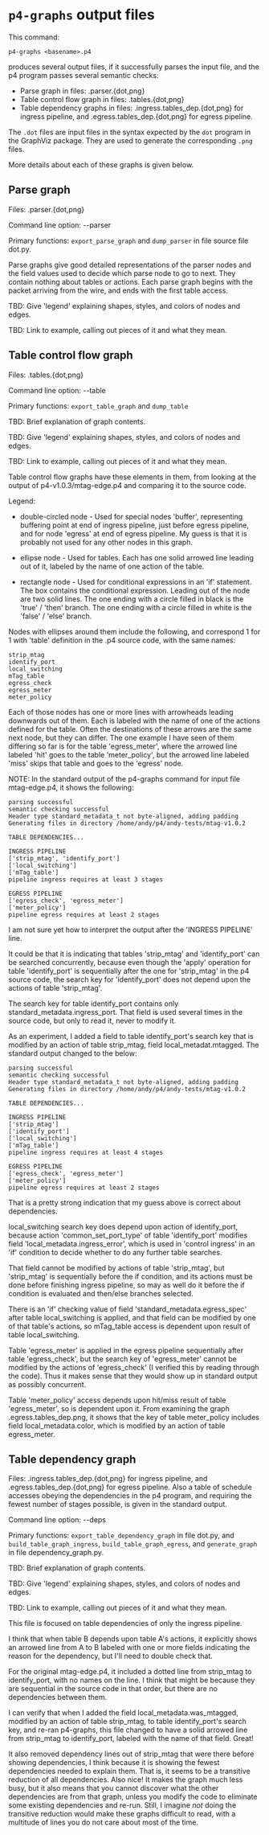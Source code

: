 # `p4-graphs` output files

This command:

    p4-graphs <basename>.p4

produces several output files, if it successfully parses the input
file, and the p4 program passes several semantic checks:

* Parse graph in files: <basename>.parser.{dot,png}
* Table control flow graph in files: <basename>.tables.{dot,png}
* Table dependency graphs in files:
  <basename>.ingress.tables_dep.{dot,png} for ingress pipeline, and
  <basename>.egress.tables_dep.{dot,png} for egress pipeline.

The `.dot` files are input files in the syntax expected by the `dot`
program in the GraphViz package.  They are used to generate the
corresponding `.png` files.

More details about each of these graphs is given below.


## Parse graph

Files: <basename>.parser.{dot,png}

Command line option: --parser

Primary functions: `export_parse_graph` and `dump_parser` in file
source file dot.py.

Parse graphs give good detailed representations of the parser nodes
and the field values used to decide which parse node to go to next.
They contain nothing about tables or actions.  Each parse graph begins
with the packet arriving from the wire, and ends with the first table
access.

TBD: Give 'legend' explaining shapes, styles, and colors of nodes and
edges.

TBD: Link to example, calling out pieces of it and what they mean.


## Table control flow graph

Files: <basename>.tables.{dot,png}

Command line option: --table

Primary functions: `export_table_graph` and `dump_table`

TBD: Brief explanation of graph contents.

TBD: Give 'legend' explaining shapes, styles, and colors of nodes and
edges.

TBD: Link to example, calling out pieces of it and what they mean.

Table control flow graphs have these elements in them, from looking at
the output of p4-v1.0.3/mtag-edge.p4 and comparing it to the source
code.

Legend:

* double-circled node - Used for special nodes 'buffer', representing
    buffering point at end of ingress pipeline, just before egress
    pipeline, and for node 'egress' at end of egress pipeline.  My
    guess is that it is probably not used for any other nodes in this
    graph.

* ellipse node - Used for tables.  Each has one solid arrowed line
    leading out of it, labeled by the name of one action of the table.

* rectangle node - Used for conditional expressions in an 'if'
    statement.  The box contains the conditional expression.  Leading
    out of the node are two solid lines.  The one ending with a circle
    filled in black is the 'true' / 'then' branch.  The one ending
    with a circle filled in white is the 'false' / 'else' branch.

Nodes with ellipses around them include the following, and correspond
1 for 1 with 'table' definition in the .p4 source code, with the same
names:

    strip_mtag
    identify_port
    local_switching
    mTag_table
    egress_check
    egress_meter
    meter_policy

Each of those nodes has one or more lines with arrowheads leading
downwards out of them.  Each is labeled with the name of one of the
actions defined for the table.  Often the destinations of these arrows
are the same next node, but they can differ.  The one example I have
seen of them differing so far is for the table 'egress_meter', where
the arrowed line labeled 'hit' goes to the table 'meter_policy', but
the arrowed line labeled 'miss' skips that table and goes to the
'egress' node.

NOTE: In the standard output of the p4-graphs command for input file
mtag-edge.p4, it shows the following:

    parsing successful
    semantic checking successful
    Header type standard_metadata_t not byte-aligned, adding padding
    Generating files in directory /home/andy/p4/andy-tests/mtag-v1.0.2
    
    TABLE DEPENDENCIES...
    
    INGRESS PIPELINE
    ['strip_mtag', 'identify_port']
    ['local_switching']
    ['mTag_table']
    pipeline ingress requires at least 3 stages
    
    EGRESS PIPELINE
    ['egress_check', 'egress_meter']
    ['meter_policy']
    pipeline egress requires at least 2 stages

I am not sure yet how to interpret the output after the 'INGRESS
PIPELINE' line.

It could be that it is indicating that tables 'strip_mtag' and
'identify_port' can be searched concurrently, because even though the
'apply' operation for table 'identify_port' is sequentially after the
one for 'strip_mtag' in the p4 source code, the search key for
'identify_port' does not depend upon the actions of table
'strip_mtag'.

The search key for table identify_port contains only
standard_metadata.ingress_port.  That field is used several times in
the source code, but only to read it, never to modify it.

As an experiment, I added a field to table identify_port's search key
that is modified by an action of table strip_mtag, field
local_metadat.mtagged.  The standard output changed to the below:

    parsing successful
    semantic checking successful
    Header type standard_metadata_t not byte-aligned, adding padding
    Generating files in directory /home/andy/p4/andy-tests/mtag-v1.0.2
    
    TABLE DEPENDENCIES...
    
    INGRESS PIPELINE
    ['strip_mtag']
    ['identify_port']
    ['local_switching']
    ['mTag_table']
    pipeline ingress requires at least 4 stages
    
    EGRESS PIPELINE
    ['egress_check', 'egress_meter']
    ['meter_policy']
    pipeline egress requires at least 2 stages

That is a pretty strong indication that my guess above is correct
about dependencies.

local_switching search key does depend upon action of identify_port,
because action 'common_set_port_type' of table 'identify_port'
modifies field 'local_metadata.ingress_error', which is used in
'control ingress' in an 'if' condition to decide whether to do any
further table searches.

That field cannot be modified by actions of table 'strip_mtag', but
'strip_mtag' is sequentially before the if condition, and its actions
must be done before finishing ingress pipeline, so may as well do it
before the if condition is evaluated and then/else branches selected.

There is an 'if' checking value of field
'standard_metadata.egress_spec' after table local_switching is
applied, and that field can be modified by one of that table's
actions, so mTag_table access is dependent upon result of table
local_switching.

Table 'egress_meter' is applied in the egress pipeline sequentially
after table 'egress_check', but the search key of 'egress_meter'
cannot be modified by the actions of 'egress_check' (I verified this
by reading through the code).  Thus it makes sense that they would
show up in standard output as possibly concurrent.

Table 'meter_policy' access depends upon hit/miss result of table
'egress_meter', so is dependent upon it.  From examining the graph
<basename>.egress.tables_dep.png, it shows that the key of table
meter_policy includes field local_metadata.color, which is modified by
an action of table egress_meter.


## Table dependency graph

Files: <basename>.ingress.tables_dep.{dot,png} for ingress pipeline,
and <basename>.egress.tables_dep.{dot,png} for egress pipeline.  Also
a table of schedule accesses obeying the dependencies in the p4
program, and requiring the fewest number of stages possible, is given
in the standard output.

Command line option: --deps

Primary functions: `export_table_dependency_graph` in file dot.py, and
`build_table_graph_ingress`, `build_table_graph_egress`, and
`generate_graph` in file dependency_graph.py.

TBD: Brief explanation of graph contents.

TBD: Give 'legend' explaining shapes, styles, and colors of nodes and
edges.

TBD: Link to example, calling out pieces of it and what they mean.

This file is focused on table dependencies of only the ingress
pipeline.

I think that when table B depends upon table A's actions, it
explicitly shows an arrowed line from A to B labeled with one or more
fields indicating the reason for the dependency, but I'll need to
double check that.

For the original mtag-edge.p4, it included a dotted line from
strip_mtag to identify_port, with no names on the line.  I think that
might be because they are sequential in the source code in that order,
but there are no dependencies between them.

I can verify that when I added the field local_metadata.was_mtagged,
modified by an action of table strip_mtag, to table identify_port's
search key, and re-ran p4-graphs, this file changed to have a solid
arrowed line from strip_mtag to identify_port, labeled with the name
of that field.  Great!

It also removed dependency lines out of strip_mtag that were there
before showing dependencies, I think because it is showing the fewest
dependencies needed to explain them.  That is, it seems to be a
transitive reduction of all dependencies.  Also nice!  It makes the
graph much less busy, but it also means that you cannot discover what
the other dependencies are from that graph, unless you modify the code
to eliminate some existing dependencies and re-run.  Still, I imagine
_not_ doing the transitive reduction would make these graphs difficult
to read, with a multitude of lines you do not care about most of the
time.
